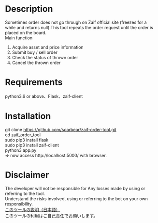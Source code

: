 # Description
Sometimes order does not go through on Zaif official site (freezes for a while and returns null).This tool repeats the order request until the order is placed on the board. <br>
Main function <br>
1) Acquire asset and price information <br>
2) Submit buy / sell order <br>
3) Check the status of thrown order <br>
4) Cancel the thrown order
# Requirements
python3.6 or above、Flask、zaif-client
# Installation
git clone https://github.com/soarbear/zaif-order-tool.git<br>
cd zaif_order_tool<br>
sudo pip3 install flask<br>
sudo pip3 install zaif-client<br>
python3 app.py<br>
=> now access http://localhost:5000/ with browser.
# Disclaimer
The developer will not be responsible for Any losses made by using or referring to the tool.<br>
Understand the risks involved, using or referring to the bot on your own responsibility.<br>
<a href="http://memo.soarcloud.com/zaif-web-%E3%82%AA%E3%83%BC%E3%83%80%E3%83%BC%E3%83%84%E3%83%BC%E3%83%AB/">このツールの説明（日本語）</a><br>
このツールの利用はご自己責任でお願いします。

